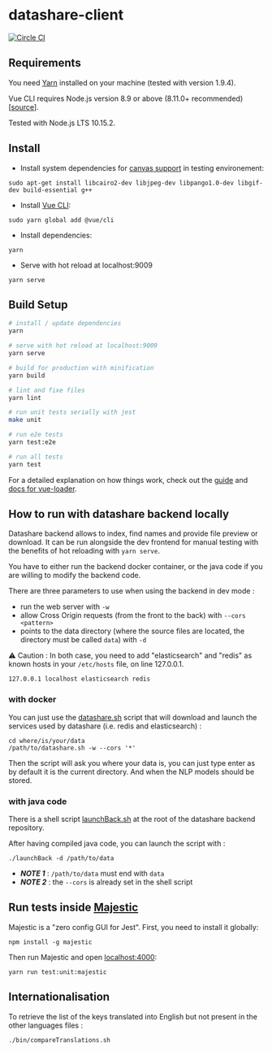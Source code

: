 # datashare-client

[![Circle CI](https://circleci.com/gh/ICIJ/datashare-client.png?style=shield&circle-token=bb83a70d5a43a31c6fd38d797f015b9419c15ffe)](https://circleci.com/gh/ICIJ/datashare-client)

## Requirements

You need [Yarn](https://yarnpkg.com/lang/en/docs/install/) installed on your machine (tested with version 1.9.4).

Vue CLI requires Node.js version 8.9 or above (8.11.0+ recommended) [[source](https://cli.vuejs.org/guide/installation.html)].

Tested with Node.js LTS 10.15.2.

## Install

* Install system dependencies for [canvas support](https://github.com/Automattic/node-canvas) in testing environement:

```
sudo apt-get install libcairo2-dev libjpeg-dev libpango1.0-dev libgif-dev build-essential g++
```

* Install [Vue CLI](https://cli.vuejs.org/):

```
sudo yarn global add @vue/cli
```

* Install dependencies:

```
yarn
```

* Serve with hot reload at localhost:9009

```
yarn serve
```


## Build Setup

``` bash
# install / update dependencies
yarn

# serve with hot reload at localhost:9009
yarn serve

# build for production with minification
yarn build

# lint and fixe files
yarn lint

# run unit tests serially with jest
make unit

# run e2e tests
yarn test:e2e

# run all tests
yarn test
```

For a detailed explanation on how things work, check out the [guide](http://vuejs-templates.github.io/webpack/) and [docs for vue-loader](http://vuejs.github.io/vue-loader).

## How to run with datashare backend locally

Datashare backend allows to index, find names and provide file preview or download. It can be run alongside the dev frontend for manual testing with the benefits of hot reloading with `yarn serve`.

You have to either run the backend docker container, or the java code if you are willing to modify the backend code.

There are three parameters to use when using the backend in dev mode :

- run the web server with `-w`
- allow Cross Origin requests (from the front to the back) with `--cors <pattern>`
- points to the data directory (where the source files are located, the directory must be called `data`) with `-d`

:warning: Caution : In both case, you need to add "elasticsearch" and "redis" as known hosts in your `/etc/hosts` file, on line 127.0.0.1.

`127.0.0.1 localhost elasticsearch redis`


### with docker

You can just use the [datashare.sh](https://github.com/ICIJ/datashare/blob/master/datashare-dist/src/main/datashare.sh) script that will download and launch the services used by datashare (i.e. redis and elasticsearch) :

```
cd where/is/your/data
/path/to/datashare.sh -w --cors '*'
```

Then the script will ask you where your data is, you can just type enter as by default it is the current directory. And when the NLP models should be stored.

### with java code

There is a shell script [launchBack.sh](https://github.com/ICIJ/datashare/blob/master/launchBack.sh) at the root of the datashare backend repository.

After having compiled java code, you can launch the script with :

```
./launchBack -d /path/to/data
```

- ***NOTE 1*** : `/path/to/data` must end with `data`
- ***NOTE 2*** : the `--cors` is already set in the shell script

## Run tests inside [Majestic](https://github.com/Raathigesh/majestic)

Majestic is a "zero config GUI for Jest". First, you need to install it globally:

```
npm install -g majestic
```

Then run Majestic and open [localhost:4000](http://localhost:4000):

```
yarn run test:unit:majestic
```

## Internationalisation

To retrieve the list of the keys translated into English but not present in the other languages files :

```
./bin/compareTranslations.sh
```
